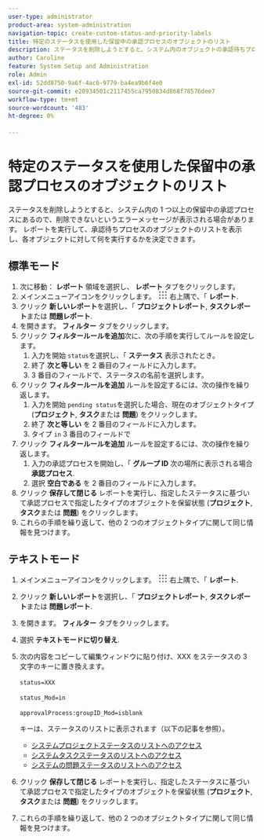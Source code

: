 ```yaml
---
user-type: administrator
product-area: system-administration
navigation-topic: create-custom-status-and-priority-labels
title: 特定のステータスを使用した保留中の承認プロセスのオブジェクトのリスト
description: ステータスを削除しようとすると、システム内のオブジェクトの承認待ちプロセスで使用されているので、削除できないというエラーメッセージが表示される場合があります。 これらのオブジェクトを検索して確認し、必要な作業を決定する場合は、それらのオブジェクトを一覧表示するレポートを実行できます。
author: Caroline
feature: System Setup and Administration
role: Admin
exl-id: 52dd8750-9a6f-4ac6-9779-ba4ea9b6f4e0
source-git-commit: e20934501c2117455ca7950834d868f78576dee7
workflow-type: tm+mt
source-wordcount: '483'
ht-degree: 0%

---
```


# 特定のステータスを使用した保留中の承認プロセスのオブジェクトのリスト

ステータスを削除しようとすると、システム内の 1 つ以上の保留中の承認プロセスにあるので、削除できないというエラーメッセージが表示される場合があります。 レポートを実行して、承認待ちプロセスのオブジェクトのリストを表示し、各オブジェクトに対して何を実行するかを決定できます。

## 標準モード

1. 次に移動： **レポート** 領域を選択し、 **レポート** タブをクリックします。
1. メインメニューアイコンをクリックします。 ![](assets/main-menu-icon.png) 右上隅で、「 **レポート**.
1. クリック **新しいレポート**&#x200B;を選択し、「 **プロジェクトレポート**, **タスクレポート**&#x200B;または **問題レポート**.
1. を開きます。 **フィルター** タブをクリックします。
1. クリック **フィルタールールを追加**&#x200B;次に、次の手順を実行してルールを設定します。
   1. 入力を開始 `status`を選択し、「 **ステータス** 表示されたとき。
   1. 終了 **次と等しい** を 2 番目のフィールドに入力します。
   1. 3 番目のフィールドで、ステータスの名前を選択します。
1. クリック **フィルタールールを追加** ルールを設定するには、次の操作を繰り返します。
   1. 入力を開始 `pending status`を選択した場合、現在のオブジェクトタイプ (**プロジェクト**, **タスク**&#x200B;または **問題**) をクリックします。
   1. 終了 **次と等しい** を 2 番目のフィールドに入力します。
   1. タイプ `in` 3 番目のフィールドで
1. クリック **フィルタールールを追加** ルールを設定するには、次の操作を繰り返します。
   1. 入力の承認プロセスを開始し、「 **グループ ID** 次の場所に表示される場合 **承認プロセス**.
   1. 選択 **空白である** を 2 番目のフィールドに入力します。
1. クリック **保存して閉じる** レポートを実行し、指定したステータスに基づいて承認プロセスで指定したタイプのオブジェクトを保留状態 (**プロジェクト**, **タスク**&#x200B;または **問題**) をクリックします。
1. これらの手順を繰り返して、他の 2 つのオブジェクトタイプに関して同じ情報を見つけます。


## テキストモード

1. メインメニューアイコンをクリックします。 ![](assets/main-menu-icon.png) 右上隅で、「 **レポート**.
1. クリック **新しいレポート**&#x200B;を選択し、「 **プロジェクトレポート**, **タスクレポート**&#x200B;または **問題レポート**.
1. を開きます。 **フィルター** タブをクリックします。
1. 選択 **テキストモードに切り替え**.
1. 次の内容をコピーして編集ウィンドウに貼り付け、XXX をステータスの 3 文字のキーに置き換えます。

   `status=XXX`

   `status_Mod=in`

   `approvalProcess:groupID_Mod=isblank`

   キーは、ステータスのリストに表示されます（以下の記事を参照）。
   * [システムプロジェクトステータスのリストへのアクセス](project-statuses.md)
   * [システムタスクステータスのリストへのアクセス](task-statuses.md)
   * [システムの問題ステータスのリストへのアクセス](issue-statuses.md)

1. クリック **保存して閉じる** レポートを実行し、指定したステータスに基づいて承認プロセスで指定したタイプのオブジェクトを保留状態 (**プロジェクト**, **タスク**&#x200B;または **問題**) をクリックします。
1. これらの手順を繰り返して、他の 2 つのオブジェクトタイプに関して同じ情報を見つけます。

